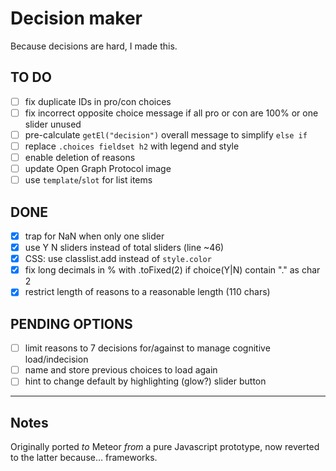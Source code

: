 # Decision maker

Because decisions are hard, I made this.

## TO DO

- [ ] fix duplicate IDs in pro/con choices
- [ ] fix incorrect opposite choice message if all pro or con are 100% or one slider unused
- [ ] pre-calculate `getEl("decision")` overall message to simplify `else if`
- [ ] replace `.choices fieldset h2` with legend and style
- [ ] enable deletion of reasons
- [ ] update Open Graph Protocol image
- [ ] use `template`/`slot` for list items

## DONE

- [x] trap for NaN when only one slider
- [x] use Y N sliders instead of total sliders (line ~46)
- [x] CSS: use classlist.add instead of `style.color`
- [x] fix long decimals in % with .toFixed(2) if choice(Y|N) contain "." as char 2
- [x] restrict length of reasons to a reasonable length (110 chars)

## PENDING OPTIONS

- [ ] limit reasons to 7 decisions for/against to manage cognitive load/indecision
- [ ] name and store previous choices to load again
- [ ] hint to change default by highlighting (glow?) slider button

<!-- ## Greame’s suggestion

For the model, remove "for" and "against" to simplify. Just take the average or the weighted average if you add weights (0.0 - 1.0). For the interface, address each individual item in isolation to allow for a clear focus. You can present the summary on a separate page to avoid distraction. All handled via localstorage or similar. -->

---

## Notes

Originally ported *to* Meteor *from* a pure Javascript prototype, now reverted to the latter because… frameworks.
